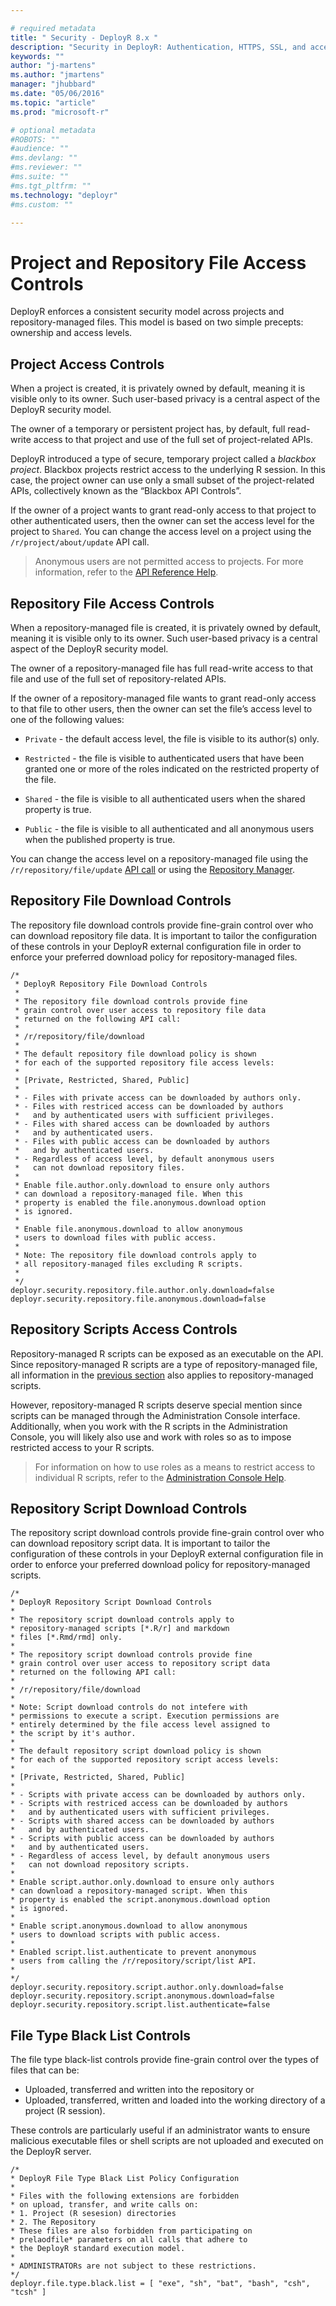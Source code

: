 ```yaml
---

# required metadata
title: " Security - DeployR 8.x "
description: "Security in DeployR: Authentication, HTTPS, SSL, and access controls for server, Project file and Repository File, and more."
keywords: ""
author: "j-martens"
ms.author: "jmartens"
manager: "jhubbard"
ms.date: "05/06/2016"
ms.topic: "article"
ms.prod: "microsoft-r"

# optional metadata
#ROBOTS: ""
#audience: ""
#ms.devlang: ""
#ms.reviewer: ""
#ms.suite: ""
#ms.tgt_pltfrm: ""
ms.technology: "deployr"
#ms.custom: ""

---
```


# Project and Repository File Access Controls

DeployR enforces a consistent security model across projects and repository-managed files. This model is based on two simple precepts: ownership and access levels.

## Project Access Controls

When a project is created, it is privately owned by default, meaning it is visible only to its owner. Such user-based privacy is a central aspect of the DeployR security model.

The owner of a temporary or persistent project has, by default, full read-write access to that project and use of the full set of project-related APIs.

DeployR introduced a type of secure, temporary project called a *blackbox project*. Blackbox projects restrict access to the underlying R session. In this case, the project owner can use only a small subset of the project-related APIs, collectively known as the “Blackbox API Controls”.

If the owner of a project wants to grant read-only access to that project to other authenticated users, then the owner can set the access level for the project to `Shared`. You can change the access level on a project using the `/r/project/about/update` API call.

>Anonymous users are not permitted access to projects. For more information, refer to the [API Reference Help](deployr-api-reference.md).

## Repository File Access Controls

When a repository-managed file is created, it is privately owned by default, meaning it is visible only to its owner. Such user-based privacy is a central aspect of the DeployR security model.

The owner of a repository-managed file has full read-write access to that file and use of the full set of repository-related APIs.

If the owner of a repository-managed file wants to grant read-only access to that file to other users, then the owner can set the file’s access level to one of the following values:

+ `Private` - the default access level, the file is visible to its author(s) only.

+ `Restricted` - the file is visible to authenticated users that have been granted one or more of the roles indicated on the restricted property of the file.

+ `Shared` - the file is visible to all authenticated users when the shared property is true.

+ `Public` - the file is visible to all authenticated and all anonymous users when the published property is true.

You can change the access level on a repository-managed file using the `/r/repository/file/update` [API call](deployr-api-reference.md#repository-on-the-api) or using the [Repository Manager](deployr-repository-manager-files.md#about-file-properties).

## Repository File Download Controls

The repository file download controls provide fine-grain control over who can download repository file data. It is important to tailor the configuration of these controls in your DeployR external configuration file in order to enforce your preferred download policy for repository-managed files.

    /*
     * DeployR Repository File Download Controls
     *
     * The repository file download controls provide fine
     * grain control over user access to repository file data
     * returned on the following API call:
     *
     * /r/repository/file/download
     *
     * The default repository file download policy is shown
     * for each of the supported repository file access levels:
     *
     * [Private, Restricted, Shared, Public]
     *
     * - Files with private access can be downloaded by authors only.
     * - Files with restriced access can be downloaded by authors
     *   and by authenticated users with sufficient privileges.
     * - Files with shared access can be downloaded by authors
     *   and by authenticated users.
     * - Files with public access can be downloaded by authors
     *   and by authenticated users.
     * - Regardless of access level, by default anonymous users
     *   can not download repository files.
     *
     * Enable file.author.only.download to ensure only authors
     * can download a repository-managed file. When this
     * property is enabled the file.anonymous.download option
     * is ignored.
     *
     * Enable file.anonymous.download to allow anonymous
     * users to download files with public access.
     *
     * Note: The repository file download controls apply to
     * all repository-managed files excluding R scripts.
     *
     */
    deployr.security.repository.file.author.only.download=false
    deployr.security.repository.file.anonymous.download=false
    
## Repository Scripts Access Controls

Repository-managed R scripts can be exposed as an executable on the API. Since repository-managed R scripts are a type of repository-managed file, all information in the [previous section](#repository-file-access-controls) also applies to repository-managed scripts.

However, repository-managed R scripts deserve special mention since scripts can be managed through the Administration Console interface. Additionally, when you work with the R scripts in the Administration Console, you will likely also use and work with roles so as to impose restricted access to your R scripts.

>For information on how to use roles as a means to restrict access to individual R scripts, refer to the [Administration Console Help](deployr-admin-managing-server-policies.md#server-policy-properties).

## Repository Script Download Controls

The repository script download controls provide fine-grain control over who can download repository script data. It is important to tailor the configuration of these controls in your DeployR external configuration file in order to enforce your preferred download policy for repository-managed scripts.

``` 
/*
* DeployR Repository Script Download Controls
*
* The repository script download controls apply to
* repository-managed scripts [*.R/r] and markdown
* files [*.Rmd/rmd] only.
*
* The repository script download controls provide fine
* grain control over user access to repository script data
* returned on the following API call:
*
* /r/repository/file/download
*
* Note: Script download controls do not intefere with
* permissions to execute a script. Execution permissions are
* entirely determined by the file access level assigned to
* the script by it's author.
*
* The default repository script download policy is shown
* for each of the supported repository script access levels:
*
* [Private, Restricted, Shared, Public]
*
* - Scripts with private access can be downloaded by authors only.
* - Scripts with restriced access can be downloaded by authors
*   and by authenticated users with sufficient privileges.
* - Scripts with shared access can be downloaded by authors
*   and by authenticated users.
* - Scripts with public access can be downloaded by authors
*   and by authenticated users.
* - Regardless of access level, by default anonymous users
*   can not download repository scripts.
*
* Enable script.author.only.download to ensure only authors
* can download a repository-managed script. When this
* property is enabled the script.anonymous.download option
* is ignored.
*
* Enable script.anonymous.download to allow anonymous
* users to download scripts with public access.
*
* Enabled script.list.authenticate to prevent anonymous
* users from calling the /r/repository/script/list API.
*
*/
deployr.security.repository.script.author.only.download=false
deployr.security.repository.script.anonymous.download=false
deployr.security.repository.script.list.authenticate=false
```
    
## File Type Black List Controls

The file type black-list controls provide fine-grain control over the types of files that can be:

-   Uploaded, transferred and written into the repository or
-   Uploaded, transferred, written and loaded into the working directory of a project (R session).

These controls are particularly useful if an administrator wants to ensure malicious executable files or shell scripts are not uploaded and executed on the DeployR server.

```
/*
* DeployR File Type Black List Policy Configuration
*
* Files with the following extensions are forbidden
* on upload, transfer, and write calls on:
* 1. Project (R sesesion) directories
* 2. The Repository
* These files are also forbidden from participating on
* prelaodfile* parameters on all calls that adhere to
* the DeployR standard execution model.
*
* ADMINISTRATORs are not subject to these restrictions.
*/
deployr.file.type.black.list = [ "exe", "sh", "bat", "bash", "csh", "tcsh" ]
```